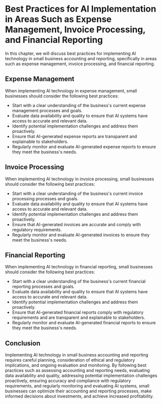 Best Practices for AI Implementation in Areas Such as Expense Management, Invoice Processing, and Financial Reporting
=====================================================================================================================================================================================

In this chapter, we will discuss best practices for implementing AI technology in small business accounting and reporting, specifically in areas such as expense management, invoice processing, and financial reporting.

Expense Management
------------------

When implementing AI technology in expense management, small businesses should consider the following best practices:

* Start with a clear understanding of the business's current expense management processes and goals.
* Evaluate data availability and quality to ensure that AI systems have access to accurate and relevant data.
* Identify potential implementation challenges and address them proactively.
* Ensure that AI-generated expense reports are transparent and explainable to stakeholders.
* Regularly monitor and evaluate AI-generated expense reports to ensure they meet the business's needs.

Invoice Processing
------------------

When implementing AI technology in invoice processing, small businesses should consider the following best practices:

* Start with a clear understanding of the business's current invoice processing processes and goals.
* Evaluate data availability and quality to ensure that AI systems have access to accurate and relevant data.
* Identify potential implementation challenges and address them proactively.
* Ensure that AI-generated invoices are accurate and comply with regulatory requirements.
* Regularly monitor and evaluate AI-generated invoices to ensure they meet the business's needs.

Financial Reporting
-------------------

When implementing AI technology in financial reporting, small businesses should consider the following best practices:

* Start with a clear understanding of the business's current financial reporting processes and goals.
* Evaluate data availability and quality to ensure that AI systems have access to accurate and relevant data.
* Identify potential implementation challenges and address them proactively.
* Ensure that AI-generated financial reports comply with regulatory requirements and are transparent and explainable to stakeholders.
* Regularly monitor and evaluate AI-generated financial reports to ensure they meet the business's needs.

Conclusion
----------

Implementing AI technology in small business accounting and reporting requires careful planning, consideration of ethical and regulatory implications, and ongoing evaluation and monitoring. By following best practices such as assessing accounting and reporting needs, evaluating data availability and quality, addressing potential implementation challenges proactively, ensuring accuracy and compliance with regulatory requirements, and regularly monitoring and evaluating AI systems, small businesses can optimize their accounting and reporting processes, make informed decisions about investments, and achieve increased profitability.
